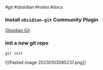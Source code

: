 #git #obsidian #notes #docs 

### Install `obsidian-git` Community Plugin

[Obsidian Git](obsidian://show-plugin?id=obsidian-git)

### Init a new git repo

```sh
git init
```



![[Pasted image 20230103085237.png]]